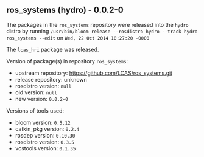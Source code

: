 ## ros_systems (hydro) - 0.0.2-0

The packages in the `ros_systems` repository were released into the `hydro` distro by running `/usr/bin/bloom-release --rosdistro hydro --track hydro ros_systems --edit` on `Wed, 22 Oct 2014 10:27:20 -0000`

The `lcas_hri` package was released.

Version of package(s) in repository `ros_systems`:
- upstream repository: https://github.com/LCAS/ros_systems.git
- release repository: unknown
- rosdistro version: `null`
- old version: `null`
- new version: `0.0.2-0`

Versions of tools used:
- bloom version: `0.5.12`
- catkin_pkg version: `0.2.4`
- rosdep version: `0.10.30`
- rosdistro version: `0.3.5`
- vcstools version: `0.1.35`


